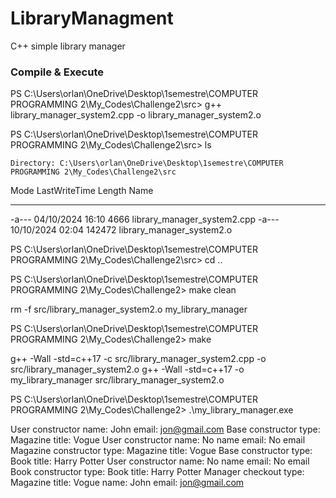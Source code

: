 # LibraryManagment
C++ simple library manager



### Compile & Execute

PS C:\Users\orlan\OneDrive\Desktop\1semestre\COMPUTER PROGRAMMING 2\My_Codes\Challenge2\src> g++ library_manager_system2.cpp -o library_manager_system2.o




PS C:\Users\orlan\OneDrive\Desktop\1semestre\COMPUTER PROGRAMMING 2\My_Codes\Challenge2\src> ls

    Directory: C:\Users\orlan\OneDrive\Desktop\1semestre\COMPUTER PROGRAMMING 2\My_Codes\Challenge2\src

Mode                 LastWriteTime         Length Name
----                 -------------         ------ ----
-a---          04/10/2024    16:10           4666 library_manager_system2.cpp
-a---          10/10/2024    02:04         142472 library_manager_system2.o





PS C:\Users\orlan\OneDrive\Desktop\1semestre\COMPUTER PROGRAMMING 2\My_Codes\Challenge2\src> cd ..




PS C:\Users\orlan\OneDrive\Desktop\1semestre\COMPUTER PROGRAMMING 2\My_Codes\Challenge2> make clean

rm -f src/library_manager_system2.o my_library_manager




PS C:\Users\orlan\OneDrive\Desktop\1semestre\COMPUTER PROGRAMMING 2\My_Codes\Challenge2> make

g++ -Wall -std=c++17 -c src/library_manager_system2.cpp -o src/library_manager_system2.o
g++ -Wall -std=c++17 -o my_library_manager src/library_manager_system2.o




PS C:\Users\orlan\OneDrive\Desktop\1semestre\COMPUTER PROGRAMMING 2\My_Codes\Challenge2> .\my_library_manager.exe

User constructor
name: John
email: jon@gmail.com
Base constructor
type: Magazine
title: Vogue
User constructor
name: No name
email: No email
Magazine constructor
type: Magazine
title: Vogue
Base constructor
type: Book
title: Harry Potter
User constructor
name: No name
email: No email
Book constructor
type: Book
title: Harry Potter
Manager checkout
type: Magazine
title: Vogue
name: John
email: jon@gmail.com
